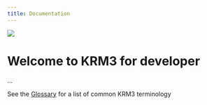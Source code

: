 ```yaml
---
title: Documentation
---
```

<div class="align-center">
<img src="https://upload.wikimedia.org/wikipedia/commons/8/84/Example.svg">
</div>

# Welcome to KRM3 for developer

...


See the [Glossary](./glossary/index.md) for a list of common KRM3 terminology
